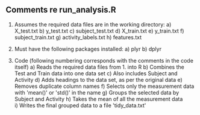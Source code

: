 ## Comments re run_analysis.R ##

1. Assumes the required data files are in the working directory:
      a) X_test.txt
      b) y_test.txt
      c) subject_test.txt
      d) X_train.txt
      e) y_train.txt
      f) subject_train.txt
      g) activity_labels.txt
      h) features.txt

2. Must have the following packages installed: 
      a) plyr 
      b) dplyr

3. Code (following numbering corresponds with the comments in the code itself)
      a) Reads the required data files from 1. into R
      b) Combines the Test and Train data into one data set
      c) Also includes Subject and Activity
      d) Adds headings to the data set, as per the original data
      e) Removes duplicate column names
      f) Selects only the measurement data with 'mean()' or 'std()' in the name
      g) Groups the selected data by Subject and Activity
      h) Takes the mean of all the measurement data    
      i) Writes the final grouped data to a file 'tidy_data.txt'